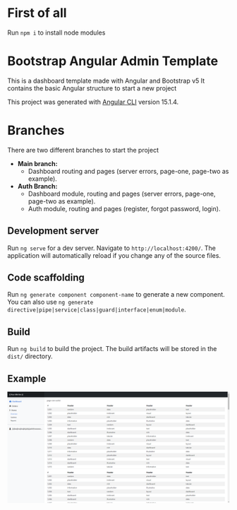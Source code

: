 # First of all

Run `npm i` to install node modules

# Bootstrap Angular Admin Template

This is a dashboard template made with Angular and Bootstrap v5
It contains the basic Angular structure to start a new project

This project was generated with [Angular CLI](https://github.com/angular/angular-cli) version 15.1.4.

# Branches
There are two different branches to start the project
- **Main branch:**
    - Dashboard routing and pages (server errors, page-one, page-two as example).
- **Auth Branch:**
    - Dashboard module, routing and pages (server errors, page-one, page-two as example).
    - Auth module, routing and pages (register, forgot password, login).

## Development server

Run `ng serve` for a dev server. Navigate to `http://localhost:4200/`. The application will automatically reload if you change any of the source files.

## Code scaffolding

Run `ng generate component component-name` to generate a new component. You can also use `ng generate directive|pipe|service|class|guard|interface|enum|module`.

## Build

Run `ng build` to build the project. The build artifacts will be stored in the `dist/` directory.

## Example
![Bootstrap Angular Example](src/assets/dashboard-example.png "Bootstrap Angular Example")